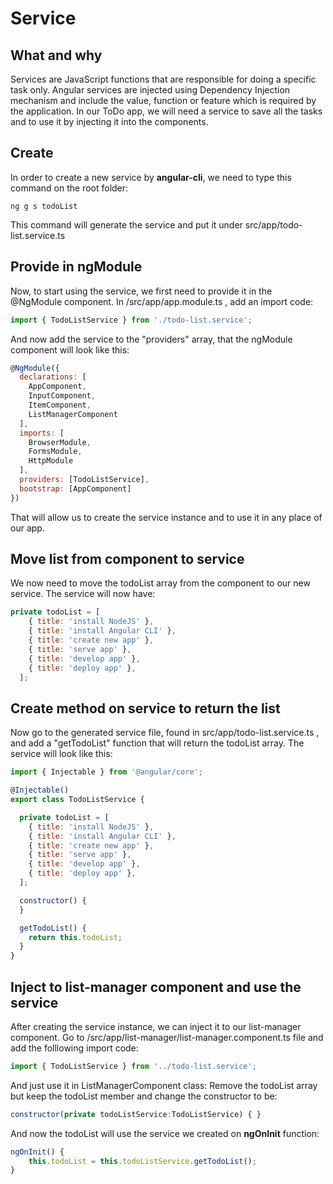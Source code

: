 # Service

What and why
------------
Services are JavaScript functions that are responsible for doing a specific task only. Angular services are injected using Dependency Injection mechanism and include the value, function or feature which is required by the application. In our ToDo app, we will need a service to save all the tasks and to use it by injecting it into the components.

Create
------------
In order to create a new service by **angular-cli**, we need to type this command on the root folder:

    ng g s todoList

This command will generate the service and put it under src/app/todo-list.service.ts

Provide in ngModule 
------------
Now, to start using the service, we first need to provide it in the @NgModule component.
In /src/app/app.module.ts , add an import code:
```javascript
import { TodoListService } from './todo-list.service';
````
And now add the service to the "providers" array, that the ngModule component will look like this:
```javascript
@NgModule({
  declarations: [
    AppComponent,
    InputComponent,
    ItemComponent,
    ListManagerComponent
  ],
  imports: [
    BrowserModule,
    FormsModule,
    HttpModule
  ],
  providers: [TodoListService],
  bootstrap: [AppComponent]
})
````

That will allow us to create the service instance and to use it in any place of our app.

Move list from component to service
------------
We now need to move the todoList array from the component to our new service. The service will now have:
```javascript
private todoList = [
    { title: 'install NodeJS' },
    { title: 'install Angular CLI' },
    { title: 'create new app' },
    { title: 'serve app' },
    { title: 'develop app' },
    { title: 'deploy app' },
  ];
```

Create method on service to return the list
------------
Now go to the generated service file, found in src/app/todo-list.service.ts , and add a "getTodoList" function that will return the todoList array. The service will look like this:
```javascript
import { Injectable } from '@angular/core';

@Injectable()
export class TodoListService {

  private todoList = [
    { title: 'install NodeJS' },
    { title: 'install Angular CLI' },
    { title: 'create new app' },
    { title: 'serve app' },
    { title: 'develop app' },
    { title: 'deploy app' },
  ];

  constructor() {
  }

  getTodoList() {
    return this.todoList;
  }
}
```

Inject to list-manager component and use the service 
------------
After creating the service instance, we can inject it to our list-manager component. Go to /src/app/list-manager/list-manager.component.ts file and add the folllowing import code:
```javascript
import { TodoListService } from '../todo-list.service'; 
````

And just use it in ListManagerComponent class: Remove the todoList array but keep the todoList member and change the constructor to be:
```javascript
constructor(private todoListService:TodoListService) { }
```

And now the todoList will use the service we created on **ngOnInit** function:

```javascript
ngOnInit() {
    this.todoList = this.todoListService.getTodoList();
}
```

